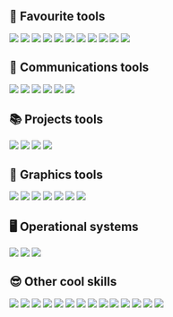 ## 🧰 Favourite tools

<div style="display: inline-block;">
  <img src="https://img.shields.io/badge/visual%20studio%20code-%23007ACC.svg?&style=for-the-badge&logo=visual%20studio%20code&logoColor=white" />
  <img src="https://img.shields.io/badge/microsoft%20edge-%230078D7.svg?&style=for-the-badge&logo=microsoft%20edge&logoColor=white" />
  <img src="https://img.shields.io/badge/vercel-%23000000.svg?&style=for-the-badge&logo=vercel&logoColor=white" />
  <img src="https://img.shields.io/badge/github-%23181717.svg?&style=for-the-badge&logo=github&logoColor=white" />
  <img src="https://img.shields.io/badge/git-%23F05032.svg?&style=for-the-badge&logo=git&logoColor=white" />
  <img src="https://img.shields.io/badge/obs%20studio-%23302E31.svg?&style=for-the-badge&logo=obs%20studio&logoColor=white" />
  <img src="https://img.shields.io/badge/font%20awesome-%23339AF0.svg?&style=for-the-badge&logo=font%20awesome&logoColor=white" />
  <img src="https://img.shields.io/badge/ant%20design-%230170FE.svg?&style=for-the-badge&logo=ant%20design&logoColor=white" />
  <img src="https://img.shields.io/badge/unsplash-%23000000.svg?&style=for-the-badge&logo=unsplash&logoColor=white" />
  <img src="https://img.shields.io/badge/medium-%2312100E.svg?&style=for-the-badge&logo=medium&logoColor=white" />
  <img src="https://img.shields.io/badge/dev.to-%230A0A0A.svg?&style=for-the-badge&logo=dev.to&logoColor=white" />
</div>
  
## 💬 Communications tools

<div style="display: inline-block;">
  <img src="https://img.shields.io/badge/discord-%237289DA.svg?&style=for-the-badge&logo=discord&logoColor=white" />
  <img src="https://img.shields.io/badge/slack-%234A154B.svg?&style=for-the-badge&logo=slack&logoColor=white" />
  <img src="https://img.shields.io/badge/zendesk-%2303363D.svg?&style=for-the-badge&logo=zendesk&logoColor=white" />
  <img src="https://img.shields.io/badge/intercom-%236AFDEF.svg?&style=for-the-badge&logo=intercom&logoColor=black" />
  <img src="https://img.shields.io/badge/mailchimp-%23FFE01B.svg?&style=for-the-badge&logo=mailchimp&logoColor=black" />
  <img src="https://img.shields.io/badge/hubspot-%23FF7A59.svg?&style=for-the-badge&logo=hubspot&logoColor=white" />
</div>

## 📚 Projects tools

<div style="display: inline-block;">
  <img src="https://img.shields.io/badge/notion-%23000000.svg?&style=for-the-badge&logo=notion&logoColor=white" />
  <img src="https://img.shields.io/badge/asana-%23273347.svg?&style=for-the-badge&logo=asana&logoColor=white" />
  <img src="https://img.shields.io/badge/trello-%230079BF.svg?&style=for-the-badge&logo=trello&logoColor=white" />
  <img src="https://img.shields.io/badge/jira-%230052CC.svg?&style=for-the-badge&logo=jira&logoColor=white" />
</div>

## 🎨 Graphics tools

<div style="display: inline-block;">
  <img src="https://img.shields.io/badge/adobe%20photoshop-%2331A8FF.svg?&style=for-the-badge&logo=adobe%20photoshop&logoColor=white" />
  <img src="https://img.shields.io/badge/adobe%20premiere%20pro-%239999FF.svg?&style=for-the-badge&logo=adobe%20premiere%20pro&logoColor=black" />
  <img src="https://img.shields.io/badge/figma-%23F24E1E.svg?&style=for-the-badge&logo=figma&logoColor=white" />
  <img src="https://img.shields.io/badge/adobe%20xd-%23FF61F6.svg?&style=for-the-badge&logo=adobe%20xd&logoColor=black" />
  <img src="https://img.shields.io/badge/gimp-%235C5543.svg?&style=for-the-badge&logo=gimp&logoColor=white" />
  <img src="https://img.shields.io/badge/inkscape-%23000000.svg?&style=for-the-badge&logo=inkscape&logoColor=white" />
  <img src="https://img.shields.io/badge/canva-%2300C4CC.svg?&style=for-the-badge&logo=canva&logoColor=white" />
</div>

## 🖥️ Operational systems

<div style="display: inline-block;">
  <img src="https://img.shields.io/badge/windows-%230078D6.svg?&style=for-the-badge&logo=windows&logoColor=white" />
  <img src="https://img.shields.io/badge/linux-%23FCC624.svg?&style=for-the-badge&logo=linux&logoColor=black" />
  <img src="https://img.shields.io/badge/macos-%23000000.svg?&style=for-the-badge&logo=macos&logoColor=white" />
</div>

## 😎 Other cool skills

<div style="display: inline-block;">
  <img src="https://img.shields.io/badge/google%20domains-%234285F4.svg?&style=for-the-badge&logo=google%20domains&logoColor=white" />
  <img src="https://img.shields.io/badge/google%20search%20console-%23458CF5.svg?&style=for-the-badge&logo=google%20search%20console&logoColor=white" />
  <img src="https://img.shields.io/badge/c%20sharp-%23239120.svg?&style=for-the-badge&logo=c%20sharp&logoColor=white" />
  <img src="https://img.shields.io/badge/visual%20studio-%235C2D91.svg?&style=for-the-badge&logo=visual%20studio&logoColor=white" />
  <img src="https://img.shields.io/badge/unity-%23000000.svg?&style=for-the-badge&logo=unity&logoColor=white" />
  <img src="https://img.shields.io/badge/mysql-%234479A1.svg?&style=for-the-badge&logo=mysql&logoColor=white" />
  <img src="https://img.shields.io/badge/microsoft%20sql%20server-%23CC2927.svg?&style=for-the-badge&logo=microsoft%20sql%20server&logoColor=white" />
  <img src="https://img.shields.io/badge/dot-net-%23512BD4.svg?&style=for-the-badge&logo=dot-net&logoColor=white" />
  <img src="https://img.shields.io/badge/html5-%23E34F26.svg?&style=for-the-badge&logo=html5&logoColor=white" />
  <img src="https://img.shields.io/badge/css3-%231572B6.svg?&style=for-the-badge&logo=css3&logoColor=white" />
  <img src="https://img.shields.io/badge/javascript-%23F7DF1E.svg?&style=for-the-badge&logo=javascript&logoColor=black" />
  <img src="https://img.shields.io/badge/vue.js-%234FC08D.svg?&style=for-the-badge&logo=vue.js&logoColor=white" />
  <img src="https://img.shields.io/badge/nuxt.js-%2300C58E.svg?&style=for-the-badge&logo=nuxt.js&logoColor=white" />
  <img src="https://img.shields.io/badge/wordpress-%2321759B.svg?&style=for-the-badge&logo=wordpress&logoColor=white" />
</div>

